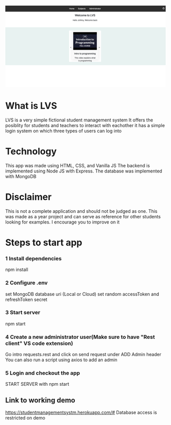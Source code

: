 ![alt text](./frontend/img/demo.png)

# What is LVS
LVS is a very simple fictional student management system 
It offers the posiblity for students and teachers to interact with eachother
it has a simple login system on which three types of users can log into


# Technology
This app was made using HTML, CSS, and Vanilla JS
The backend is implemented using Node JS with Express.
The database was implemented with MongoDB


# Disclaimer
This is not a complete application and should not be judged as one.
This was made as a year project and can serve as reference for other students looking for examples.
I encourage you to improve on it

# Steps to start app
### 1 Install dependencies
npm install

### 2 Configure .env
set MongoDB database uri (Local or Cloud)
set random accessToken and refreshToken secret

### 3 Start server
npm start

### 4 Create a new administrator user(Make sure to have "Rest client" VS code extension)
Go intro requests.rest and click on send request under ADD Admin header
You can also run a script using axios to add an admin

### 5 Login and checkout the app
START SERVER with npm start

## Link to working demo
https://studentmanagementsystm.herokuapp.com/#
Database access is restricted on demo
